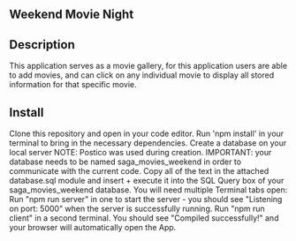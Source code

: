 

## Weekend Movie Night


## Description
This application serves as a movie gallery, for this application users are able to add movies, and can click on any individual movie to display all stored information for that specific movie.

## Install 
Clone this repository and open in your code editor.
Run 'npm install' in your terminal to bring in the necessary dependencies.
Create a database on your local server NOTE: Postico was used during creation.
IMPORTANT: your database needs to be named saga_movies_weekend in order to communicate with the current code.
Copy all of the text in the attached database.sql module and insert + execute it into the SQL Query box of your saga_movies_weekend database.
You will need multiple Terminal tabs open:
Run "npm run server" in one to start the server - you should see "Listening on port: 5000" when the server is successfully running.
Run "npm run client" in a second terminal. You should see "Compiled successfully!" and your browser will automatically open the App.